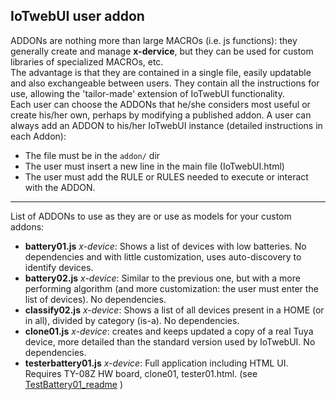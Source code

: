 ## IoTwebUI user addon

ADDONs are nothing more than large MACROs (i.e. js functions): they generally create and manage **x-dervice**, but they can be used for custom libraries of specialized MACROs, etc. <br>
The advantage is that they are contained in a single file, easily updatable and also exchangeable between users. They contain all the instructions for use, allowing the 'tailor-made' extension of IoTwebUI functionality. <br>
Each user can choose the ADDONs that he/she considers most useful or create his/her own, perhaps by modifying a published addon.
A user can always add an ADDON to his/her IoTwebUI instance (detailed instructions in each Addon):<br>
- The file must be in the `addon/` dir
- The user must insert a new line in the main file (IoTwebUI.html)
- The user must add the RULE or RULES needed to execute or interact with the ADDON.

<hr>

List of ADDONs to use as they are or use as models for your custom addons:
* **battery01.js** _x-device_: Shows a list of devices with low batteries. No dependencies and
with little customization, uses auto-discovery to identify devices.
* **battery02.js** _x-device_: Similar to the previous one, but with a more performing algorithm (and more customization: the user must enter the list of devices). No dependencies.
* **classify02.js** _x-device_: Shows a list of all devices present in a HOME (or in all), divided by category (is-a). No dependencies.
* **clone01.js** _x-device_: creates and keeps updated a copy of a real Tuya device, more detailed than the standard version used by IoTwebUI. No dependencies.
* **testerbattery01.js** _x-device_: Full application including HTML UI. Requires TY-08Z HW board, clone01, tester01.html. (see [TestBattery01_readme](https://github.com/msillano/IoTwebUI/blob/main/addon/TestBattery01_readme.pdf) )



